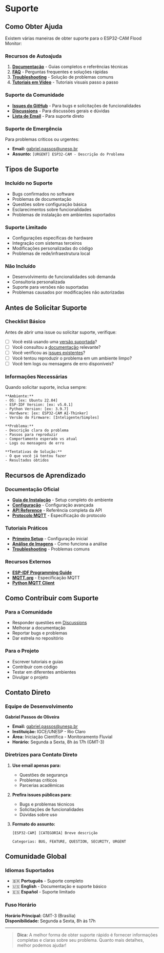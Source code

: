 # Suporte

## Como Obter Ajuda

Existem várias maneiras de obter suporte para o ESP32-CAM Flood Monitor:

### Recursos de Autoajuda

1. **[Documentação](docs/)** - Guias completos e referências técnicas
2. **[FAQ](docs/faq.md)** - Perguntas frequentes e soluções rápidas
3. **[Troubleshooting](docs/troubleshooting.md)** - Solução de problemas comuns
4. **[Tutoriais em Vídeo](docs/videos.md)** - Tutoriais visuais passo a passo

### Suporte da Comunidade

- **[Issues do GitHub](https://github.com/seu-usuario/esp32-cam-flood-monitor/issues)** - Para bugs e solicitações de funcionalidades
- **[Discussions](https://github.com/seu-usuario/esp32-cam-flood-monitor/discussions)** - Para discussões gerais e dúvidas
- **[Lista de Email](mailto:gabriel.passos@unesp.br)** - Para suporte direto

### Suporte de Emergência

Para problemas críticos ou urgentes:
- **Email:** gabriel.passos@unesp.br
- **Assunto:** `[URGENT] ESP32-CAM - Descrição do Problema`

## Tipos de Suporte

### Incluído no Suporte

- Bugs confirmados no software
- Problemas de documentação
- Questões sobre configuração básica
- Esclarecimentos sobre funcionalidades
- Problemas de instalação em ambientes suportados

### Suporte Limitado

- Configurações específicas de hardware
- Integração com sistemas terceiros
- Modificações personalizadas do código
- Problemas de rede/infraestrutura local

### Não Incluído

- Desenvolvimento de funcionalidades sob demanda
- Consultoria personalizada
- Suporte para versões não suportadas
- Problemas causados por modificações não autorizadas

## Antes de Solicitar Suporte

### Checklist Básico

Antes de abrir uma issue ou solicitar suporte, verifique:

- [ ] Você está usando uma [versão suportada](SECURITY.md#versões-suportadas)?
- [ ] Você consultou a [documentação](docs/) relevante?
- [ ] Você verificou as [issues existentes](https://github.com/seu-usuario/esp32-cam-flood-monitor/issues)?
- [ ] Você tentou reproduzir o problema em um ambiente limpo?
- [ ] Você tem logs ou mensagens de erro disponíveis?

### Informações Necessárias

Quando solicitar suporte, inclua sempre:

```
**Ambiente:**
- OS: [ex: Ubuntu 22.04]
- ESP-IDF Version: [ex: v5.0.1]
- Python Version: [ex: 3.9.7]
- Hardware: [ex: ESP32-CAM AI-Thinker]
- Versão do Firmware: [Inteligente/Simples]

**Problema:**
- Descrição clara do problema
- Passos para reproduzir
- Comportamento esperado vs atual
- Logs ou mensagens de erro

**Tentativas de Solução:**
- O que você já tentou fazer
- Resultados obtidos
```

## Recursos de Aprendizado

### Documentação Oficial

- **[Guia de Instalação](docs/installation.md)** - Setup completo do ambiente
- **[Configuração](docs/configuration.md)** - Configuração avançada
- **[API Reference](docs/api.md)** - Referência completa da API
- **[Protocolo MQTT](docs/mqtt-protocol.md)** - Especificação do protocolo

### Tutoriais Práticos

- **[Primeiro Setup](docs/quickstart.md)** - Configuração inicial
- **[Análise de Imagens](docs/image-analysis.md)** - Como funciona a análise
- **[Troubleshooting](docs/troubleshooting.md)** - Problemas comuns

### Recursos Externos

- **[ESP-IDF Programming Guide](https://docs.espressif.com/projects/esp-idf/)**
- **[MQTT.org](https://mqtt.org/)** - Especificação MQTT
- **[Python MQTT Client](https://pypi.org/project/paho-mqtt/)**

## Como Contribuir com Suporte

### Para a Comunidade

- Responder questões em [Discussions](https://github.com/seu-usuario/esp32-cam-flood-monitor/discussions)
- Melhorar a documentação
- Reportar bugs e problemas
- Dar estrela no repositório

### Para o Projeto

- Escrever tutoriais e guias
- Contribuir com código
- Testar em diferentes ambientes
- Divulgar o projeto

## Contato Direto

### Equipe de Desenvolvimento

**Gabriel Passos de Oliveira**
- **Email:** gabriel.passos@unesp.br
- **Instituição:** IGCE/UNESP - Rio Claro
- **Área:** Iniciação Científica - Monitoramento Fluvial
- **Horário:** Segunda a Sexta, 8h às 17h (GMT-3)

### Diretrizes para Contato Direto

1. **Use email apenas para:**
   - Questões de segurança
   - Problemas críticos
   - Parcerias acadêmicas

2. **Prefira issues públicas para:**
   - Bugs e problemas técnicos
   - Solicitações de funcionalidades
   - Dúvidas sobre uso

3. **Formato do assunto:**
   ```
   [ESP32-CAM] [CATEGORIA] Breve descrição
   
   Categorias: BUG, FEATURE, QUESTION, SECURITY, URGENT
   ```

## Comunidade Global

### Idiomas Suportados

- 🇧🇷 **Português** - Suporte completo
- 🇺🇸 **English** - Documentação e suporte básico
- 🇪🇸 **Español** - Suporte limitado

### Fuso Horário

**Horário Principal:** GMT-3 (Brasília)  
**Disponibilidade:** Segunda a Sexta, 8h às 17h

---

> **Dica:** A melhor forma de obter suporte rápido é fornecer informações completas e claras sobre seu problema. Quanto mais detalhes, melhor podemos ajudar! 
